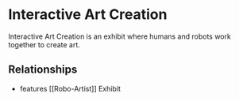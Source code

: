 # Interactive Art Creation

Interactive Art Creation is an exhibit where humans and robots work together to create art.

## Relationships
- features [[Robo-Artist]] Exhibit

